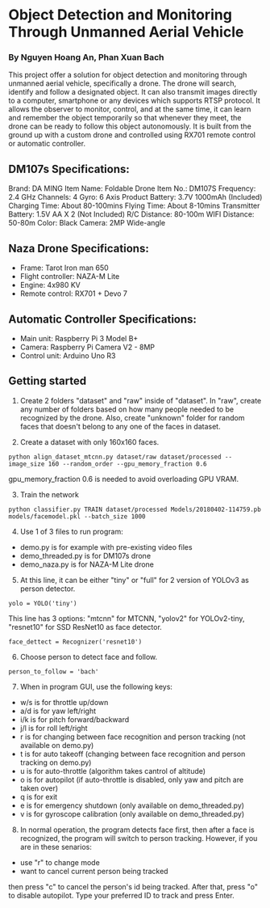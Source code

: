 # Object Detection and Monitoring Through Unmanned Aerial Vehicle
### By Nguyen Hoang An, Phan Xuan Bach
This project offer a solution for object detection and monitoring through unmanned aerial vehicle, specifically a drone. The drone will search, identify and follow a designated object. It can also transmit images directly to a computer, smartphone or any devices which supports RTSP protocol. It allows the observer to monitor, control, and at the same time, it can learn and remember the object temporarily so that whenever they meet, the drone can be ready to follow this object autonomously.
It is built from the ground up with a custom drone and controlled using RX701 remote control or automatic controller.

## DM107s Specifications:
Brand: DA MING
Item Name:  Foldable Drone
Item No.: DM107S
Frequency: 2.4 GHz
Channels: 4
Gyro: 6 Axis
Product Battery: 3.7V 1000mAh (Included)
Charging Time: About 80-100mins
Flying Time: About 8-10mins
Transmitter Battery: 1.5V AA X 2 (Not Included)
R/C Distance: 80-100m
WIFI Distance: 50-80m
Color: Black
Camera: 2MP Wide-angle

## Naza Drone Specifications:
* Frame: Tarot Iron man 650
* Flight controller: NAZA-M Lite
* Engine: 4x980 KV
* Remote control: RX701 + Devo 7

## Automatic Controller Specifications:
* Main unit: Raspberry Pi 3 Model B+
* Camera: Raspberry Pi Camera V2 - 8MP
* Control unit: Arduino Uno R3

## Getting started
1. Create 2 folders "dataset" and "raw" inside of "dataset". In "raw", create any number of folders based on how many people needed to be recognized by the drone. Also, create "unknown" folder for random faces that doesn't belong to any one of the faces in dataset.

2. Create a dataset with only 160x160 faces.
```
python align_dataset_mtcnn.py dataset/raw dataset/processed --image_size 160 --random_order --gpu_memory_fraction 0.6
```
gpu_memory_fraction 0.6 is needed to avoid overloading GPU VRAM.

3. Train the network
```
python classifier.py TRAIN dataset/processed Models/20180402-114759.pb models/facemodel.pkl --batch_size 1000
```

4. Use 1 of 3 files to run program:
* demo.py is for example with pre-existing video files
* demo_threaded.py is for DM107s drone
* demo_naza.py is for NAZA-M Lite drone

5. At this line, it can be either "tiny" or "full" for 2 version of YOLOv3 as person detector.
```
yolo = YOLO('tiny')
```
This line has 3 options: "mtcnn" for MTCNN, "yolov2" for YOLOv2-tiny, "resnet10" for SSD ResNet10 as face detector.
```
face_dettect = Recognizer('resnet10')
```

6. Choose person to detect face and follow.
```
person_to_follow = 'bach'
```

7. When in program GUI, use the following keys:
* w/s is for throttle up/down
* a/d is for yaw left/right
* i/k is for pitch forward/backward
* j/l is for roll left/right
* r is for changing between face recognition and person tracking (not available on demo.py)
* t is for auto takeoff (changing between face recognition and person tracking on demo.py)
* u is for auto-throttle (algorithm takes cantrol of altitude)
* o is for autopilot (if auto-throttle is disabled, only yaw and pitch are taken over)
* q is for exit
* e is for emergency shutdown (only available on demo_threaded.py)
* v is for gyroscope calibration (only available on demo_threaded.py)

8. In normal operation, the program detects face first, then after a face is recognized, the program will switch to person tracking. However, if you are in these senarios:
* use "r" to change mode
* want to cancel current person being tracked

then press "c" to cancel the person's id being tracked. After that, press "o" to disable autopilot. Type your preferred ID to track and press Enter.